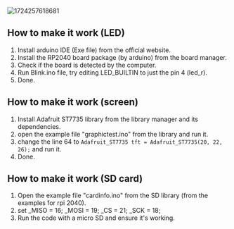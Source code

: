 ![1724257618681](https://github.com/user-attachments/assets/a0ee6360-5001-41ef-be56-283fd26397da)


## How to make it work (LED)

1. Install arduino IDE (Exe file) from the official website.
2. Install the RP2040 board package (by arduino) from the board manager.
3. Check if the board is detected by the computer.
4. Run Blink.ino file, try editing LED_BUILTIN to just the pin 4 (led_r).
5. Done.

## How to make it work (screen)

1. Install Adafruit ST7735 library from the library manager and its dependencies.
2. open the example file "graphictest.ino" from the library and run it.
3. change the line 64 to `Adafruit_ST7735 tft = Adafruit_ST7735(20, 22, 26);` and run it.
4. Done.

## How to make it work (SD card)

1. Open the example file "cardinfo.ino" from the SD library (from the examples for rpi 2040).
2. set _MISO = 16; _MOSI = 19; _CS = 21; _SCK = 18;
3. Run the code with a micro SD and ensure it's working.
